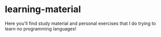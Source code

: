 # learning-material
Here you'll find study material and personal exercises that I do trying to learn no programming languages!
